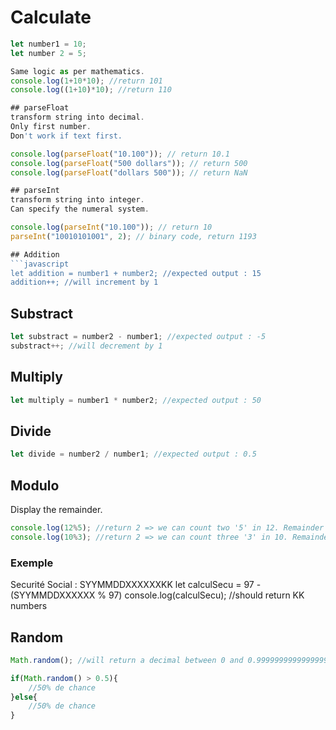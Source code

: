 # Calculate
```javascript
let number1 = 10;
let number 2 = 5;

Same logic as per mathematics.
console.log(1+10*10); //return 101
console.log((1+10)*10); //return 110

## parseFloat
transform string into decimal.
Only first number.
Don't work if text first.

console.log(parseFloat("10.100")); // return 10.1
console.log(parseFloat("500 dollars")); // return 500
console.log(parseFloat("dollars 500")); // return NaN

## parseInt
transform string into integer.
Can specify the numeral system.

console.log(parseInt("10.100")); // return 10
parseInt("10010101001", 2); // binary code, return 1193

## Addition
```javascript
let addition = number1 + number2; //expected output : 15
addition++; //will increment by 1
```

## Substract
```javascript
let substract = number2 - number1; //expected output : -5
substract++; //will decrement by 1
```

## Multiply
```javascript
let multiply = number1 * number2; //expected output : 50
```

## Divide
```javascript
let divide = number2 / number1; //expected output : 0.5
```

## Modulo
Display the remainder.
```javascript
console.log(12%5); //return 2 => we can count two '5' in 12. Remainder : 2
console.log(10%3); //return 2 => we can count three '3' in 10. Remainder : 1
```

### Exemple
Securité Social :
SYYMMDDXXXXXXKK
let calculSecu = 97 - (SYYMMDDXXXXXX % 97)
console.log(calculSecu); //should return KK numbers

## Random
```javascript
Math.random(); //will return a decimal between 0 and 0.9999999999999999 (16 decimals)

if(Math.random() > 0.5){
	//50% de chance
}else{
	//50% de chance
}
```